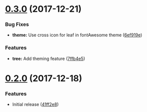 <a name="0.3.0"></a>
# [0.3.0](https://github.com/pragmasphere/vue-tree/compare/v0.2.0...v0.3.0) (2017-12-21)


### Bug Fixes

* **theme:** Use cross icon for leaf in fontAwesome theme ([6ef919e](https://github.com/pragmasphere/vue-tree/commit/6ef919e))


### Features

* **tree:** Add theming feature ([7ffb4e5](https://github.com/pragmasphere/vue-tree/commit/7ffb4e5))



<a name="0.2.0"></a>
# [0.2.0](https://github.com/pragmasphere/vue-tree/compare/41ff2e8...v0.2.0) (2017-12-18)


### Features

* Initial release ([41ff2e8](https://github.com/pragmasphere/vue-tree/commit/41ff2e8))



